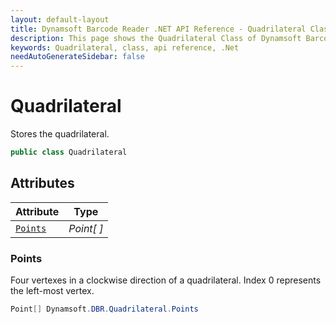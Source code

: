 ```yaml
---
layout: default-layout
title: Dynamsoft Barcode Reader .NET API Reference - Quadrilateral Class
description: This page shows the Quadrilateral Class of Dynamsoft Barcode Reader for .NET SDK.
keywords: Quadrilateral, class, api reference, .Net
needAutoGenerateSidebar: false
---
```



# Quadrilateral
Stores the quadrilateral.  

```csharp
public class Quadrilateral 
```  

## Attributes
  
| Attribute | Type |
|---------- | ---- |
| [`Points`](#points) | *Point[ ]* |


### Points
Four vertexes in a clockwise direction of a quadrilateral. Index 0 represents the left-most vertex. 

```csharp
Point[] Dynamsoft.DBR.Quadrilateral.Points
```



